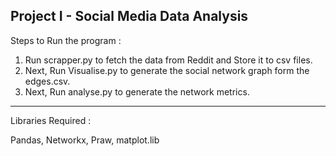 Project I - Social Media Data Analysis 
------------------------------------------------------------------------------------------------------------

Steps to Run the program :

1. Run scrapper.py to fetch the data from Reddit and Store it to csv files.
2. Next, Run Visualise.py to generate the social network graph form the edges.csv.
3. Next, Run analyse.py to generate the network metrics.
------------------------------------------------------------------------------------------------------------
Libraries Required :

Pandas, Networkx, Praw, matplot.lib
